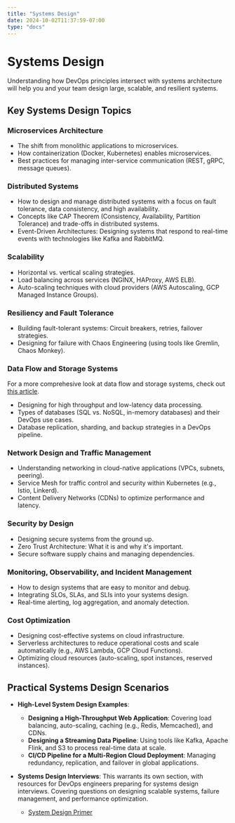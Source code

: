 ```yaml
---
title: "Systems Design"
date: 2024-10-02T11:37:59-07:00
type: "docs"
---
```


# Systems Design

Understanding how DevOps principles intersect with systems architecture will help you and your team design large, scalable, and resilient systems.

## Key Systems Design Topics

### Microservices Architecture

- The shift from monolithic applications to microservices.
- How containerization (Docker, Kubernetes) enables microservices.
- Best practices for managing inter-service communication (REST, gRPC, message queues).

### Distributed Systems

- How to design and manage distributed systems with a focus on fault tolerance, data consistency, and high availability.
- Concepts like CAP Theorem (Consistency, Availability, Partition Tolerance) and trade-offs in distributed systems.
- Event-Driven Architectures: Designing systems that respond to real-time events with technologies like Kafka and RabbitMQ.

### Scalability

- Horizontal vs. vertical scaling strategies.
- Load balancing across services (NGINX, HAProxy, AWS ELB).
- Auto-scaling techniques with cloud providers (AWS Autoscaling, GCP Managed Instance Groups).

### Resiliency and Fault Tolerance

- Building fault-tolerant systems: Circuit breakers, retries, failover strategies.
- Designing for failure with Chaos Engineering (using tools like Gremlin, Chaos Monkey).

### Data Flow and Storage Systems

For a more comprehesive look at data flow and storage systems, check out [this article](/docs/systems-design/data-flow/).

- Designing for high throughput and low-latency data processing.
- Types of databases (SQL vs. NoSQL, in-memory databases) and their DevOps use cases.
- Database replication, sharding, and backup strategies in a DevOps pipeline.

### Network Design and Traffic Management

- Understanding networking in cloud-native applications (VPCs, subnets, peering).
- Service Mesh for traffic control and security within Kubernetes (e.g., Istio, Linkerd).
- Content Delivery Networks (CDNs) to optimize performance and latency.

### Security by Design

- Designing secure systems from the ground up.
- Zero Trust Architecture: What it is and why it's important.
- Secure software supply chains and managing dependencies.

### Monitoring, Observability, and Incident Management

- How to design systems that are easy to monitor and debug.
- Integrating SLOs, SLAs, and SLIs into your systems design.
- Real-time alerting, log aggregation, and anomaly detection.

### Cost Optimization

- Designing cost-effective systems on cloud infrastructure.
- Serverless architectures to reduce operational costs and scale automatically (e.g., AWS Lambda, GCP Cloud Functions).
- Optimizing cloud resources (auto-scaling, spot instances, reserved instances).

## Practical Systems Design Scenarios

- **High-Level System Design Examples**:

  - **Designing a High-Throughput Web Application**: Covering load balancing, auto-scaling, caching (e.g., Redis, Memcached), and CDNs.
  - **Designing a Streaming Data Pipeline**: Using tools like Kafka, Apache Flink, and S3 to process real-time data at scale.
  - **CI/CD Pipeline for a Multi-Region Cloud Deployment**: Managing redundancy, replication, and failover in global applications.

- **Systems Design Interviews**: This warrants its own section, with resources for DevOps engineers preparing for systems design interviews. Covering questions on designing scalable systems, failure management, and performance optimization.
  - [System Design Primer](https://github.com/donnemartin/system-design-primer)
